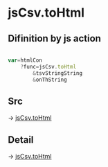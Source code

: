 # jsCsv.toHtml

## Difinition by js action

```js.js

var=htmlCon
	?func=jsCsv.toHtml
		&tsvStringString
		&onThString
```

## Src

-> [jsCsv.toHtml](https://github.com/puutaro/CommandClick/blob/master/app/src/main/java/com/puutaro/commandclick/fragment_lib/terminal_fragment/js_interface/JsCsv.kt#L324)

## Detail

-> [jsCsv.toHtml](https://github.com/puutaro/CommandClick/blob/master/md/developer/js_interface/details/JsCsv/toHtml.md)
